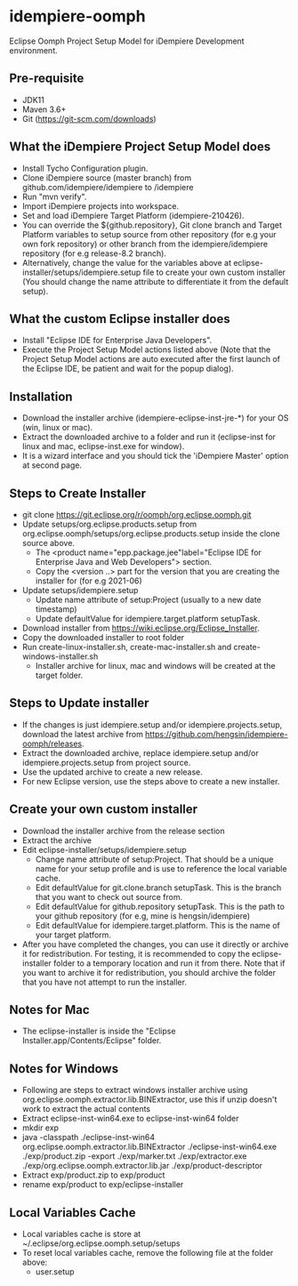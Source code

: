 # idempiere-oomph
Eclipse Oomph Project Setup Model for iDempiere Development environment.

## Pre-requisite
* JDK11
* Maven 3.6+
* Git (https://git-scm.com/downloads)

## What the iDempiere Project Setup Model does
* Install Tycho Configuration plugin.
* Clone iDempiere source (master branch) from github.com/idempiere/idempiere to <workspace location>/idempiere
* Run "mvn verify".
* Import iDempiere projects into workspace.
* Set and load iDempiere Target Platform (idempiere-210426).
* You can override the ${github.repository}, Git clone branch and Target Platform variables to setup source from other repository (for e.g your own fork repository) or other branch from the idempiere/idempiere repository (for e.g release-8.2 branch).
* Alternatively, change the value for the variables above at  eclipse-installer/setups/idempiere.setup file to create your own custom installer (You should change the name attribute to differentiate it from the default setup).

## What the custom Eclipse installer does
* Install "Eclipse IDE for Enterprise Java Developers".
* Execute the Project Setup Model actions listed above (Note that the Project Setup Model actions are auto executed after the first launch of the Eclipse IDE, be patient and wait for the popup dialog).

## Installation
* Download the installer archive (idempiere-eclipse-inst-jre-*) for your OS (win, linux or mac).
* Extract the downloaded archive to a folder and run it (eclipse-inst for linux and mac, eclipse-inst.exe for window).
* It is a wizard interface and you should tick the 'iDempiere Master' option at second page.

## Steps to Create Installer
* git clone https://git.eclipse.org/r/oomph/org.eclipse.oomph.git
* Update setups/org.eclipse.products.setup from org.eclipse.oomph/setups/org.eclipse.products.setup inside the clone source above.
  *  The <product name="epp.package.jee"label="Eclipse IDE for Enterprise Java and Web Developers"> section.
  *  Copy the <version ..> part for the version that you are creating the installer for (for e.g 2021-06)
* Update setups/idempiere.setup
  *  Update name attribute of setup:Project (usually to a new date timestamp)
  *  Update defaultValue for idempiere.target.platform setupTask.
* Download installer from https://wiki.eclipse.org/Eclipse_Installer.
* Copy the downloaded installer to root folder
* Run create-linux-installer.sh, create-mac-installer.sh and create-windows-installer.sh
  * Installer archive for linux, mac and windows will be created at the target folder.

## Steps to Update installer
* If the changes is just idempiere.setup and/or idempiere.projects.setup, download the latest archive from https://github.com/hengsin/idempiere-oomph/releases.
* Extract the downloaded archive, replace idempiere.setup and/or idempiere.projects.setup from project source.
* Use the updated archive to create a new release.
* For new Eclipse version, use the steps above to create a new installer.

## Create your own custom installer
* Download the installer archive from the release section
* Extract the archive
* Edit eclipse-installer/setups/idempiere.setup
  * Change name attribute of setup:Project. That should be a unique name for your setup profile and is use to reference the local variable cache.
  * Edit defaultValue for git.clone.branch setupTask. This is the branch that you want to check out source from.
  * Edit defaultValue for github.repository setupTask. This is the path to your github repository (for e.g, mine is hengsin/idempiere)
  * Edit defaultValue for idempiere.target.platform. This is the name of your target platform.
* After you have completed the changes, you can use it directly or archive it for redistribution. For testing, it is recommended to copy the eclipse-installer folder to a temporary location and run it from there. Note that if you want to archive it for redistribution, you should archive the folder that you have not attempt to run the installer.

## Notes for Mac
* The eclipse-installer is inside the "Eclipse Installer.app/Contents/Eclipse" folder.

## Notes for Windows
* Following are steps to extract windows installer archive using org.eclipse.oomph.extractor.lib.BINExtractor, use this if unzip doesn't work to extract the actual contents
* Extract eclipse-inst-win64.exe to eclipse-inst-win64 folder
* mkdir exp
* java -classpath ./eclipse-inst-win64 org.eclipse.oomph.extractor.lib.BINExtractor ./eclipse-inst-win64.exe ./exp/product.zip -export ./exp/marker.txt ./exp/extractor.exe ./exp/org.eclipse.oomph.extractor.lib.jar ./exp/product-descriptor
* Extract exp/product.zip to exp/product
* rename exp/product to exp/eclipse-installer

## Local Variables Cache
* Local variables cache is store at ~/.eclipse/org.eclipse.oomph.setup/setups
* To reset local variables cache, remove the following file at the folder above:
  * user.setup

